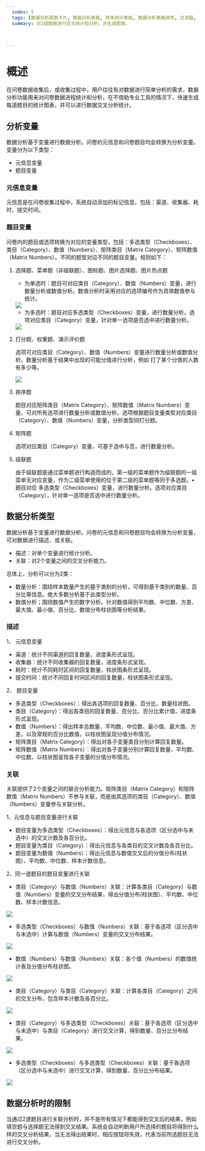 ```yaml
---
  index: 5
  tags: [数据分析图表卡片, 数据分析表格, 样本统计表格, 数据分析表格排序, 过滤器, 数据筛选, 添加注释, 导出数据分析图表, 生成数据分析图表, 数据分析图表]
  summary: 对2组数据进行交叉统计和分析，并生成图表。



---
```



# 概述

在问卷数据收集后，或收集过程中，用户往往有对数据进行简单分析的需求，数据分析功能用来对问卷数据进程统计和分析，在不借助专业工具的情况下，快速生成每道题目的统计图表，并可以进行数据交叉分析统计。

## 分析变量

数据分析基于变量进行数据分析。问卷的元信息和问卷题目均会转换为分析变量。变量分为以下类型：

+ 元信息变量
+ 题目变量

### 元信息变量

元信息是在问卷收集过程中，系统自动添加的标记信息，包括：渠道、收集器、耗时、提交时间。

### 题目变量

问卷内的题目或选项转换为对应的变量类型，包括：多选类型（Checkboxes）、类目（Category）、数值（Numbers）、矩阵类目（Matrix Category）、矩阵数值（Matrix Numbers）。不同的题型对应不同的题目变量。规则如下：

1. 选择题、菜单题（非级联题）、图标题、图片选择题、图片热点题

    + 为单选时：题目可对应类目（Category）、数值（Numbers）变量，进行数量分析或数值分析。数值分析时采用对应的选项编号作为具体数值参与统计。
  
    <img src='./assets/08dataAnalysisConcepts/1_1.png'>

    + 为多选时：题目对应多选类型（Checkboxes）变量，进行数量分析。选项对应类目（Category）变量，针对单一选项是否选中进行数量分析。

    <img src='./assets/08dataAnalysisConcepts/1_2.png'>

2. 打分题、权重题、演示评价题

    选项可对应类目（Category）、数值（Numbers）变量进行数量分析或数值分析。数量分析基于结果中出现的可能分值进行分析，例如 打了某个分值的人数有多少等。

    <img src='./assets/08dataAnalysisConcepts/2_1.png'>

3. 排序题

    题目对应矩阵类目（Matrix Category）、矩阵数值（Matrix Numbers）变量，可对所有选项进行数量分析或数值分析。选项根据题目变量类型对应类目（Category）、数值（Numbers）变量，分析类型同打分题。

4. 矩阵题

    选项对应类目（Category）变量，可基于选中与否，进行数量分析。

5. 级联题

    由于级联题是通过菜单题进行构造而成的，第一级的菜单题作为级联题的一级菜单无对应变量，作为二级菜单使用的位于第二级的菜单题等同于多选题。•	题目对应 多选类型（Checkboxes）变量，进行数量分析。选项对应类目（Category），针对单一选项是否选中进行数量分析。

## 数据分析类型

数据分析基于变量进行数据分析。问卷的元信息和问卷题目均会转换为分析变量，可对数据进行描述、或关联。

+ 描述：对单个变量进行统计分析。
+ 关联：对2个变量之间的交叉分析能力。
  
总体上，分析可以分为2类：

+ 数量分析：围绕样本数量产生的基于类别的分析，可得到基于类别的数量、百分比等信息。绝大多数分析基于此类型分析。
+ 数值分析；围绕数值产生的数字分析。针对数值得到平均数、中位数、方差、最大值、最小值、百分比、数值分布柱状图等分析结果。

### 描述

1、 元信息变量

  + 渠道：统计不同渠道的回复数量，进度条形式呈现。
  + 收集器：统计不同收集器的回复数量，进度条形式呈现。
  + 耗时：统计不同耗时区间的回复数量，柱状图条形式呈现。
  + 提交时间：统计不同回复时间区间的回复数量，柱状图条形式呈现。

2、 题目变量

  + 多选类型（Checkboxes）：得出各选项的回复数量、百分比、数量柱状图。
  + 类目（Category）：得出各类目的回复数量、百分比、百分比累计值，进度条形式呈现。
  + 数值（Numbers）：得出样本总数量、平均数、中位数、最小值、最大值、方差，以及常规的百分比数值，以柱状图呈现分值分布情况。
  + 矩阵类目（Matrix Category）：得出对各子变量类目分别计算回复数量。
  + 矩阵数值（Matrix Numbers）：得出对各子变量分别计算回复数量、平均数、中位数、以柱状图呈现各子变量的分值分布情况。
  
### 关联

关联提供了2个变量之间的联合分析能力。矩阵类目（Matrix Category）和矩阵数值（Matrix Numbers）不参与关联，而是由其选项的类目（Category）、数值（Numbers）变量参与关联分析。

1、元信息与题目变量进行关联

  + 题目变量为多选类型（Checkboxes）：得出元信息与各选项（区分选中与未选中）的交叉计数及各百分比。
  + 题目变量为类目（Category）：得出元信息与各类目的交叉计数及各百分比。
  + 题目变量为数值（Numbers）：得出元信息与数值交叉后的分值分布(柱状图）、平均数、中位数、样本计数信息。

2、同一道题目的题目变量进行关联

  + 类目（Category）与数值（Numbers）关联：计算各类目（Category）与数值（Numbers）变量的交叉分布结果，得出分值分布(柱状图）、平均数、中位数、样本计数信息。
  
  <img src='./assets/08dataAnalysisConcepts/CrossCat_Num.png'>

  + 多选类型（Checkboxes）与数值（Numbers）关联：基于各选项（区分选中与未选中）计算与数值（Numbers）变量的交叉分布结果。

  <img src='./assets/08dataAnalysisConcepts/CrossChe_Num.png'>

  + 数值（Numbers）与数值（Numbers）关联：各个值（Numbers）的数值统计表及分值分布柱状图。
  
  <img src='./assets/08dataAnalysisConcepts/CrossNum_Num.png'>

  + 类目（Category）与类目（Category）关联：计算各类目（Category）之间的交叉分布，包含样本计数及各百分比。

  <img src='./assets/08dataAnalysisConcepts/CrossChe_Cat.png'>
 
  + 类目（Category）与多选类型（Checkboxes）关联：基于各选项（区分选中与未选中）与类目（Category）进行交叉计算，得到数量、百分比分布结果。

  <img src='./assets/08dataAnalysisConcepts/CrossCat_Che.png'>

  + 多选类型（Checkboxes）与多选类型（Checkboxes）关联：基于各选项（区分选中与未选中）进行交叉计算，得到数量、百分比分布结果。
  
  <img src='./assets/08dataAnalysisConcepts/CrossChe_Che.png'>
  
## 数据分析时的限制

当通过2道题目进行关联分析时，并不是所有情况下都能得到交叉后的结果，例如填空题与选择题无法得到交叉结果。系统会自动判断用户所选择的题目将得到什么样的交叉分析结果，当无法得出结果时，相应按钮将失效，代表当前所选题目无法进行交叉分析。
